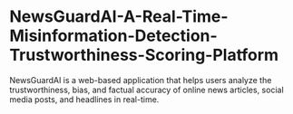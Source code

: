 # NewsGuardAI-A-Real-Time-Misinformation-Detection-Trustworthiness-Scoring-Platform
NewsGuardAI is a web-based application that helps users analyze the trustworthiness, bias, and factual accuracy of online news articles, social media posts, and headlines in real-time. 
